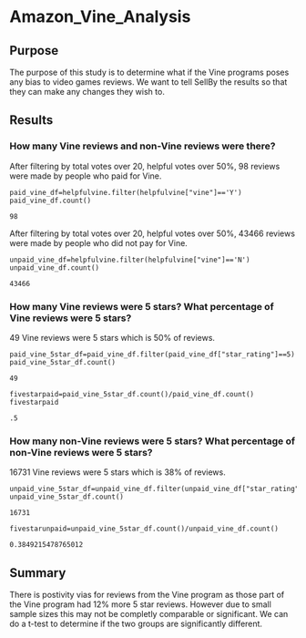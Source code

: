 # Amazon_Vine_Analysis

## Purpose
The purpose of this study is to determine what if the Vine programs poses any bias to video games reviews. We want to tell SellBy the results so that they can make any changes they wish to.

## Results
### How many Vine reviews and non-Vine reviews were there?
After filtering by total votes over 20, helpful votes over 50%, 98 reviews were made by people who paid for Vine.
```
paid_vine_df=helpfulvine.filter(helpfulvine["vine"]=='Y')
paid_vine_df.count()
```
```
98
```
After filtering by total votes over 20, helpful votes over 50%, 43466 reviews were made by people who did not pay for Vine.
```
unpaid_vine_df=helpfulvine.filter(helpfulvine["vine"]=='N')
unpaid_vine_df.count()
```
```
43466
```
### How many Vine reviews were 5 stars? What percentage of Vine reviews were 5 stars?  
49 Vine reviews were 5 stars which is 50% of reviews.

```
paid_vine_5star_df=paid_vine_df.filter(paid_vine_df["star_rating"]==5)
paid_vine_5star_df.count()
```
```
49
```
```
fivestarpaid=paid_vine_5star_df.count()/paid_vine_df.count()
fivestarpaid
```
```
.5
```

### How many non-Vine reviews were 5 stars?  What percentage of non-Vine reviews were 5 stars?
16731 Vine reviews were 5 stars which is 38% of reviews.


```
unpaid_vine_5star_df=unpaid_vine_df.filter(unpaid_vine_df["star_rating"]==5)
unpaid_vine_5star_df.count()
```
```
16731
```
```
fivestarunpaid=unpaid_vine_5star_df.count()/unpaid_vine_df.count()
```
```
0.3849215478765012
```

## Summary
There is postivity vias for reviews from the Vine program as those part of the Vine program had 12% more 5 star reviews. However due to small sample sizes this may not be completly comparable or significant. 
We can do a t-test to determine if the two groups are significantly different.
